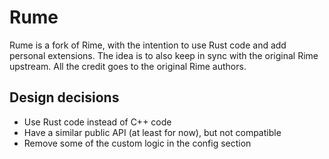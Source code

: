 Rume
===
Rume is a fork of Rime, with the intention to use Rust code and add personal
extensions. The idea is to also keep in sync with the original Rime upstream.
All the credit goes to the original Rime authors.

## Design decisions

- Use Rust code instead of C++ code
- Have a similar public API (at least for now), but not compatible
- Remove some of the custom logic in the config section
